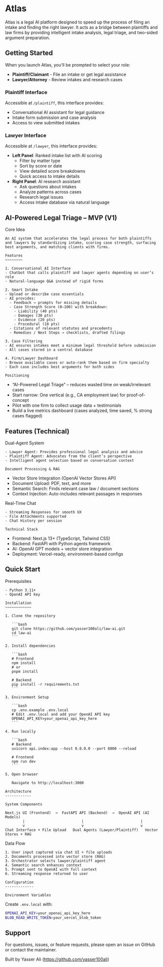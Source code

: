Atlas
=====

Atlas is a legal AI platform designed to speed up the process of filing an intake and finding the right lawyer. It acts as a bridge between plaintiffs and law firms by providing intelligent intake analysis, legal triage, and two-sided argument preparation.

## Getting Started

When you launch Atlas, you'll be prompted to select your role:

- **Plaintiff/Claimant** - File an intake or get legal assistance
- **Lawyer/Attorney** - Review intakes and research cases

### Plaintiff Interface
Accessible at `/plaintiff`, this interface provides:
- Conversational AI assistant for legal guidance
- Intake form submission and case analysis
- Access to view submitted intakes

### Lawyer Interface
Accessible at `/lawyer`, this interface provides:
- **Left Panel**: Ranked intake list with AI scoring
  - Filter by matter type
  - Sort by score or date
  - View detailed score breakdowns
  - Quick access to intake details
- **Right Panel**: AI research assistant
  - Ask questions about intakes
  - Analyze patterns across cases
  - Research legal issues
  - Access intake database via natural language

AI-Powered Legal Triage – MVP (V1)
----------------------------------

Core Idea
~~~~~~~~~
An AI system that accelerates the legal process for both plaintiffs and lawyers by standardizing intake, scoring case strength, surfacing best arguments, and matching clients with firms.

Features
~~~~~~~~

1. Conversational AI Interface
- Chatbot that calls plaintiff and lawyer agents depending on user’s role
- Natural-language Q&A instead of rigid forms

2. Smart Intake
- Upload or describe case essentials
- AI provides:
  - Feedback → prompts for missing details
  - Case Strength Score (0–100) with breakdown:
    - Liability (40 pts)
    - Damages (30 pts)
    - Evidence (20 pts)
    - Procedural (10 pts)
  - Citations of relevant statutes and precedents
  - Remedies / Next Steps → checklists, drafted filings

3. Case Filtering
- AI ensures intakes meet a minimum legal threshold before submission
- All cases stored in a central database

4. Firm/Lawyer Dashboard
- Browse available cases or auto-rank them based on firm specialty
- Each case includes best arguments for both sides

Positioning
~~~~~~~~~~~
- “AI-Powered Legal Triage” – reduces wasted time on weak/irrelevant cases
- Start narrow: One vertical (e.g., CA employment law) for proof-of-concept
- Pilot with one firm to collect usage data + testimonials
- Build a live metrics dashboard (cases analyzed, time saved, % strong cases flagged)

Features (Technical)
--------------------

Dual-Agent System
~~~~~~~~~~~~~~~~~
- Lawyer Agent: Provides professional legal analysis and advice
- Plaintiff Agent: Advocates from the client’s perspective
- Intelligent agent selection based on conversation context

Document Processing & RAG
~~~~~~~~~~~~~~~~~~~~~~~~~
- Vector Store Integration (OpenAI Vector Stores API)
- Document Upload: PDF, text, and more
- Semantic Search: Finds relevant case law / document sections
- Context Injection: Auto-includes relevant passages in responses

Real-Time Chat
~~~~~~~~~~~~~~
- Streaming Responses for smooth UX
- File Attachments supported
- Chat History per session

Technical Stack
~~~~~~~~~~~~~~~
- Frontend: Next.js 13+ (TypeScript, Tailwind CSS)
- Backend: FastAPI with Python agents framework
- AI: OpenAI GPT models + vector store integration
- Deployment: Vercel-ready, environment-based configs

Quick Start
-----------

Prerequisites
~~~~~~~~~~~~~
- Python 3.11+
- OpenAI API key

Installation
~~~~~~~~~~~~

1. Clone the repository

   ```bash
   git clone https://github.com/yasser100ali/law-ai.git
   cd law-ai
   ```

2. Install dependencies

   ```bash
   # Frontend
   npm install
   # or
   pnpm install

   # Backend
   pip install -r requirements.txt
   ```

3. Environment Setup

   ```bash
   cp .env.example .env.local
   # Edit .env.local and add your OpenAI API key
   OPENAI_API_KEY=your_openai_api_key_here
   ```

4. Run locally

   ```bash
   # Backend
   uvicorn api.index:app --host 0.0.0.0 --port 8000 --reload

   # Frontend
   npm run dev
   ```

5. Open browser

   Navigate to http://localhost:3000

Architecture
------------

System Components
~~~~~~~~~~~~~~~~~

```
Next.js UI (Frontend)  →  FastAPI API (Backend)  →  OpenAI API (AI Models)
        |                          |                          |
        v                          v                          v
Chat Interface + File Upload   Dual Agents (Lawyer/Plaintiff)   Vector Stores + RAG
```

Data Flow
~~~~~~~~~
1. User input captured via chat UI + file uploads
2. Documents processed into vector store (RAG)
3. Orchestrator selects lawyer/plaintiff agent
4. Semantic search enhances context
5. Prompt sent to OpenAI with full context
6. Streaming response returned to user

Configuration
-------------

Environment Variables
~~~~~~~~~~~~~~~~~~~~~

Create `.env.local` with:

```bash
OPENAI_API_KEY=your_openai_api_key_here
BLOB_READ_WRITE_TOKEN=your_vercel_blob_token
```

Support
-------
For questions, issues, or feature requests, please open an issue on GitHub or contact the maintainer.

Built by Yasser Ali (https://github.com/yasser100ali)
